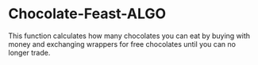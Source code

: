 # Chocolate-Feast-ALGO

This function calculates how many chocolates you can eat by buying with money and exchanging wrappers for free chocolates until you can no longer trade.
